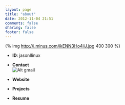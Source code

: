 ```yaml
---
layout: page
title: "about"
date: 2012-11-04 21:51
comments: false
sharing: false
footer: false
---
```


{% img http://i.minus.com/ikENN3Ho4iiJ.jpg 400 300 %}

* __ID__: jasonllinux

* __Contact__   
![Alt gmail](http://i.minus.com/ibh9g59Kb3VkDl.png)

* __Website__


* __Projects__


* __Resume__

